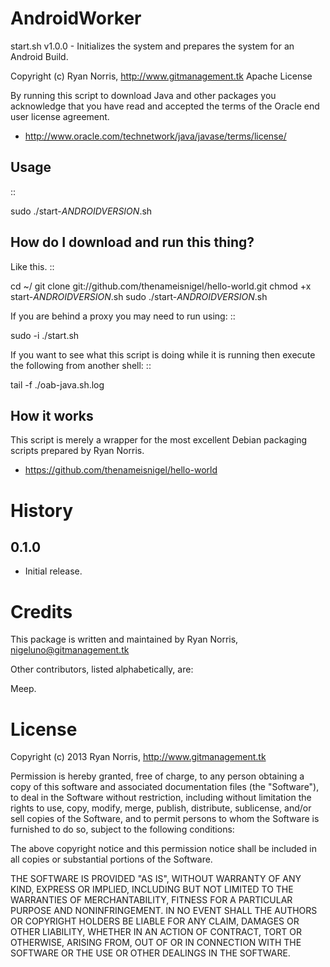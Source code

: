 AndroidWorker
========
start.sh v1.0.0 - Initializes the system and prepares the system for an Android Build.

Copyright (c) Ryan Norris, http://www.gitmanagement.tk Apache License

By running this script to download Java and other packages you acknowledge that you have
read and accepted the terms of the Oracle end user license agreement.

* http://www.oracle.com/technetwork/java/javase/terms/license/

Usage
-----
::

  sudo ./start-$ANDROIDVERSION$.sh

How do I download and run this thing?
-------------------------------------
Like this.
::

  cd ~/
  git clone git://github.com/thenameisnigel/hello-world.git
  chmod +x start-$ANDROIDVERSION$.sh
  sudo ./start-$ANDROIDVERSION$.sh

If you are behind a proxy you may need to run using:
::

  sudo -i ./start.sh

If you want to see what this script is doing while it is running then execute
the following from another shell:
::

  tail -f ./oab-java.sh.log

How it works
------------
This script is merely a wrapper for the most excellent Debian packaging
scripts prepared by Ryan Norris.

* https://github.com/thenameisnigel/hello-world


History
=======

0.1.0
-----

* Initial release.

Credits
=======

This package is written and maintained by Ryan Norris, <nigeluno@gitmanagement.tk>

Other contributors, listed alphabetically, are:

Meep.



License
=======

Copyright (c) 2013 Ryan Norris, http://www.gitmanagement.tk

Permission is hereby granted, free of charge, to any person obtaining a copy of
this software and associated documentation files (the "Software"), to deal in
the Software without restriction, including without limitation the rights to
use, copy, modify, merge, publish, distribute, sublicense, and/or sell copies of
the Software, and to permit persons to whom the Software is furnished to do so,
subject to the following conditions:

The above copyright notice and this permission notice shall be included in all
copies or substantial portions of the Software.

THE SOFTWARE IS PROVIDED "AS IS", WITHOUT WARRANTY OF ANY KIND, EXPRESS OR
IMPLIED, INCLUDING BUT NOT LIMITED TO THE WARRANTIES OF MERCHANTABILITY, FITNESS
FOR A PARTICULAR PURPOSE AND NONINFRINGEMENT. IN NO EVENT SHALL THE AUTHORS OR
COPYRIGHT HOLDERS BE LIABLE FOR ANY CLAIM, DAMAGES OR OTHER LIABILITY, WHETHER
IN AN ACTION OF CONTRACT, TORT OR OTHERWISE, ARISING FROM, OUT OF OR IN
CONNECTION WITH THE SOFTWARE OR THE USE OR OTHER DEALINGS IN THE SOFTWARE.
